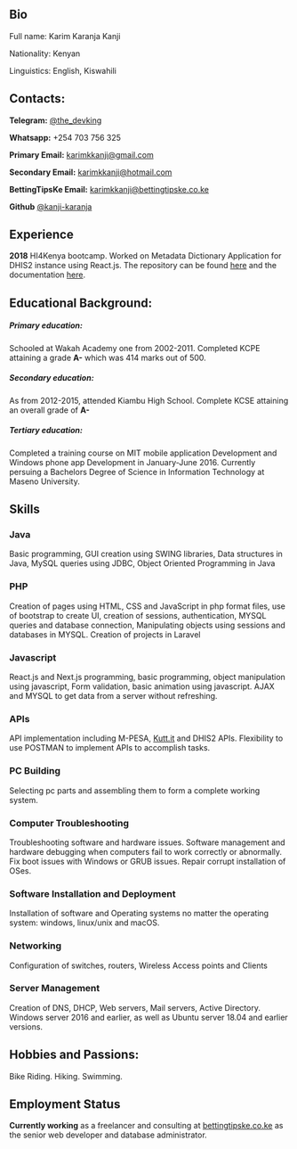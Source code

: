 ## Bio
Full name: Karim Karanja Kanji

Nationality: Kenyan

Linguistics: English, Kiswahili

## Contacts:
**Telegram:** [@the_devking](https://t.me/the_devking)

**Whatsapp:** +254 703 756 325

**Primary Email:** karimkkanji@gmail.com

**Secondary Email:** karimkkanji@hotmail.com

**BettingTipsKe Email:** karimkkanji@bettingtipske.co.ke

**Github** [@kanji-karanja](https://github.com/kanji-karanja)

## Experience
**2018** HI4Kenya bootcamp. Worked on Metadata Dictionary Application for DHIS2 instance using React.js. The repository can be found [here](https://github.com/kanji-karanja/MetaDataDHIS2) and the documentation [here](https://metadatadhis2.readthedocs.io/en/latest/).

## Educational Background:
##### Primary education:
Schooled at Wakah Academy one from 2002-2011. Completed KCPE attaining a grade **A-** which was 414 marks out of 500.
##### Secondary education:
As from 2012-2015, attended Kiambu High School. Complete KCSE attaining an overall grade of **A-**
##### Tertiary education:
Completed a training course on MIT mobile application Development and Windows phone app Development in January-June 2016.
Currently persuing a Bachelors Degree of Science in Information Technology at Maseno University.

## Skills
### Java
Basic programming, GUI creation using SWING libraries, Data structures in Java, MySQL queries using JDBC, Object Oriented Programming in Java

### PHP
Creation of pages using HTML, CSS and JavaScript in php format files, use of bootstrap to create UI, creation of sessions, authentication, MYSQL queries and database connection, Manipulating objects using sessions and databases in MYSQL. Creation of projects in Laravel

### Javascript
React.js and Next.js programming, basic programming, object manipulation using javascript, Form validation, basic animation using javascript. AJAX and MYSQL to get data from a server without refreshing.

### APIs
API implementation including M-PESA, [Kutt.it](https://kutt.it) and DHIS2 APIs. Flexibility to use POSTMAN to implement APIs to accomplish tasks.

### PC Building
Selecting pc parts and assembling them to form a complete working system.

### Computer Troubleshooting
Troubleshooting software and hardware issues. Software management and hardware debugging when computers fail to work correctly or abnormally. Fix boot issues with Windows or GRUB issues. Repair corrupt installation of OSes.

### Software Installation and Deployment
Installation of software and Operating systems no matter the operating system: windows, linux/unix and macOS.

### Networking
Configuration of switches, routers, Wireless Access points and Clients

### Server Management
Creation of DNS, DHCP, Web servers, Mail servers, Active Directory. Windows server 2016 and earlier, as well as Ubuntu server 18.04 and earlier versions.

## Hobbies and Passions:
Bike Riding.
Hiking.
Swimming. 

## Employment Status
**Currently working** as a freelancer and consulting at [bettingtipske.co.ke](https://bettingtipske.co.ke) as the senior web developer and database administrator.

